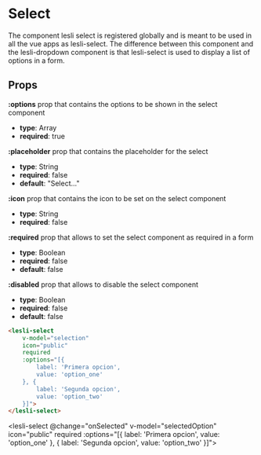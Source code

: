 <script setup>
    import {ref} from "vue"
    import LesliSelect from "./Select.vue"

    const selectedOption = ref(null)

    function onSelected() {
        console.log(selectedOption)
    }
</script>

# Select 

The component lesli select is registered globally and is meant to be used in all the vue apps as lesli-select. The difference between this component and the lesli-dropdown component is that lesli-select is used to display a list of options in a form.

## Props

**:options**
prop that contains the options to be shown in the select component
- **type**: Array
- **required**: true

**:placeholder**
prop that contains the placeholder for the select
- **type**: String
- **required**: false
- **default**: "Select..."

**:icon**
prop that contains the icon to be set on the select component
- **type**: String
- **required**: false

**:required**
prop that allows to set the select component as required in a form
- **type**: Boolean
- **required**: false
- **default**: false

**:disabled**
prop that allows to disable the select component
- **type**: Boolean
- **required**: false
- **default**: false

```html
<lesli-select
    v-model="selection"
    icon="public"
    required
    :options="[{
        label: 'Primera opcion',
        value: 'option_one'
    }, {
        label: 'Segunda opcion',
        value: 'option_two'
    }]">
</lesli-select>
```

<lesli-select
    @change="onSelected"
    v-model="selectedOption"
    icon="public"
    required
    :options="[{
        label: 'Primera opcion',
        value: 'option_one'
    }, {
        label: 'Segunda opcion',
        value: 'option_two'
    }]">
</lesli-select>
